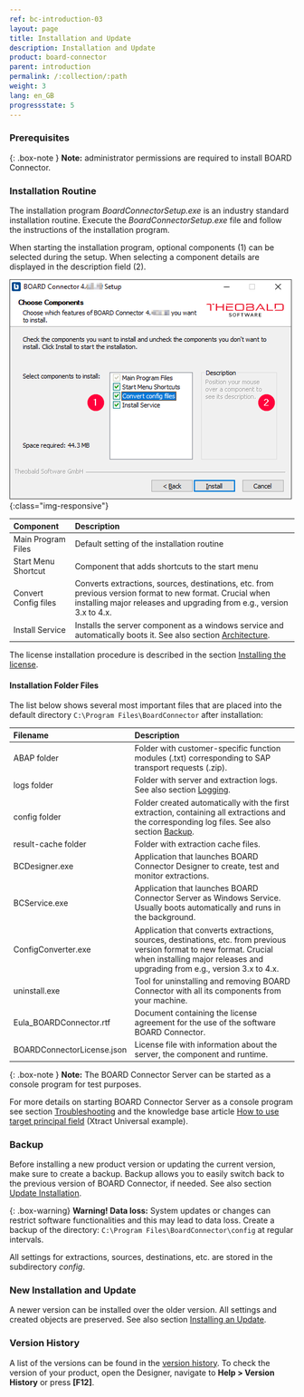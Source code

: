 ```yaml
---
ref: bc-introduction-03
layout: page
title: Installation and Update
description: Installation and Update
product: board-connector
parent: introduction
permalink: /:collection/:path
weight: 3
lang: en_GB
progressstate: 5
---
```

### Prerequisites

{: .box-note }
**Note:** administrator permissions are required to install BOARD Connector.

### Installation Routine

The installation program *BoardConnectorSetup.exe* is an industry standard installation routine.  Execute the *BoardConnectorSetup.exe* file and follow the instructions of the installation program.

When starting the installation program, optional components (1) can be selected during the setup. When selecting a component details are displayed in the description field (2).

![BC-Setup](/img/content/board/BC_Setup_2.png){:class="img-responsive"}

|Component | Description |
|:----|:---|
|Main Program Files | Default setting of the installation routine |
|Start Menu Shortcut | Component that adds shortcuts to the start menu |
|Convert Config files | Converts extractions, sources, destinations, etc. from previous version format to new format. Crucial when installing major releases and upgrading from e.g., version 3.x to 4.x.
|Install Service | Installs the server component as a windows service and automatically boots it. See also section [Architecture](./architecture).|

The license installation procedure is described in the section [Installing the license](license#installing-the-board-connector-license---boardconnectorlicensejson).

#### Installation Folder Files
The list below shows several most important files that are placed into the default directory ``C:\Program Files\BoardConnector`` after installation:

|Filename | Description |
|:----|:---|
| ABAP folder | Folder with customer-specific function modules (.txt) corresponding to SAP transport requests (.zip).|
| logs folder| Folder with server and extraction logs. See also section [Logging](../logging). |
| config folder | Folder created automatically with the first extraction, containing all extractions and the corresponding log files. See also section [Backup](#backup). |
| result-cache folder | Folder with extraction cache files. |
| BCDesigner.exe | Application that launches BOARD Connector Designer to create, test and monitor extractions.|
| BCService.exe | Application that launches BOARD Connector Server as Windows Service.  Usually boots automatically and runs in the background. |
| ConfigConverter.exe| Application that converts extractions, sources, destinations, etc. from previous version format to new format. Crucial when installing major releases and upgrading from e.g., version 3.x to 4.x. |
| uninstall.exe| Tool for uninstalling and removing BOARD Connector with all its components from your machine. |
| Eula_BOARDConnector.rtf | Document containing the license agreement for the use of the software BOARD Connector.|
| BOARDConnectorLicense.json |  License file with information about the server, the component and runtime. |


{: .box-note }
**Note:** The BOARD Connector Server can be started as a console program for test purposes.

For more details on starting BOARD Connector Server as a console program see section [Troubleshooting](./troubleshooting) and the knowledge base article [How to use target principal field](https://kb.theobald-software.com/xtract-universal/target-principal-TPN) (Xtract Universal example).


### Backup

Before installing a new product version or updating the current version, make sure to create a backup. 
Backup allows you to easily switch back to the previous version of BOARD Connector, if needed. See also section [Update Installation](./update#how-do-i-create-a-backup).


{: .box-warning}
**Warning! Data loss:**
System updates or changes can restrict software functionalities and this may lead to data loss. 
Create a backup of the directory: `C:\Program Files\BoardConnector\config` at regular intervals.

All settings for extractions, sources, destinations, etc. are stored in the subdirectory *config*. 

### New Installation and Update

A newer version can be installed over the older version. All settings and created objects are preserved. See also section [Installing an Update](./update#installing-an-update-or-a-newer-version-on-a-test-environment).


### Version History
A list of the versions can be found in the [version history](https://kb.theobald-software.com/version-history/board-connector-version-history).
To check the version of your product, open the Designer, navigate to **Help > Version History** or press **[F12]**.
